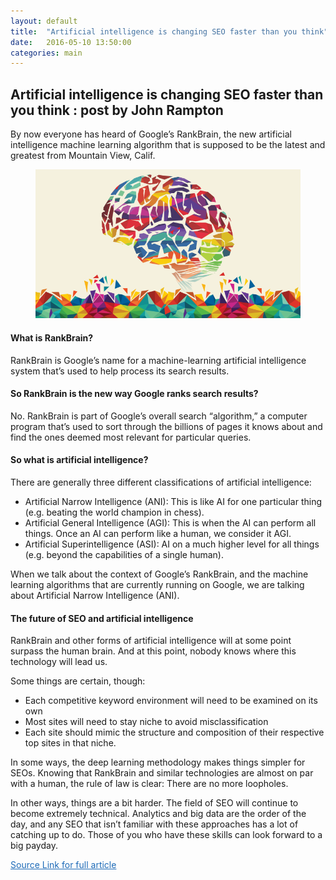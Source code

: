 ```yaml
---
layout: default
title:  "Artificial intelligence is changing SEO faster than you think"
date:   2016-05-10 13:50:00
categories: main
---
```


<h2><span>Artificial intelligence is changing SEO faster than you think : post by John Rampton</span></h2>

By now everyone has heard of Google’s RankBrain, the new artificial intelligence machine learning algorithm that is supposed to be the latest and greatest from Mountain View, Calif.

<figure><img src="/images/rank.png" title="RankBrain"></figure>

<h4><span>What is RankBrain?</span></h4>

RankBrain is Google’s name for a machine-learning artificial intelligence system that’s used to help process its search results.


<h4><span>So RankBrain is the new way Google ranks search results?</span></h4>

No. RankBrain is part of Google’s overall search “algorithm,” a computer program that’s used to sort through the billions of pages it knows about and find the ones deemed most relevant for particular queries.

<h4><span>So what is artificial intelligence?</span></h4>

There are generally three different classifications of artificial intelligence:

<ul>
	<li>Artificial Narrow Intelligence (ANI): This is like AI for one particular thing (e.g. beating the world champion in chess).</li>
	<li>Artificial General Intelligence (AGI): This is when the AI can perform all things. Once an AI can perform like a human, we consider it AGI.</li>
	<li>Artificial Superintelligence (ASI): AI on a much higher level for all things (e.g. beyond the capabilities of a single human).</li>
</ul>

When we talk about the context of Google’s RankBrain, and the machine learning algorithms that are currently running on Google, we are talking about Artificial Narrow Intelligence (ANI).

<h4><span>The future of SEO and artificial intelligence</span></h4>

RankBrain and other forms of artificial intelligence will at some point surpass the human brain. And at this point, nobody knows where this technology will lead us.

Some things are certain, though:

<ul>
	<li>Each competitive keyword environment will need to be examined on its own</li>
	<li>Most sites will need to stay niche to avoid misclassification</li>
	<li>Each site should mimic the structure and composition of their respective top sites in that niche.</li>
</ul>

In some ways, the deep learning methodology makes things simpler for SEOs. Knowing that RankBrain and similar technologies are almost on par with a human, the rule of law is clear: There are no more loopholes.

In other ways, things are a bit harder. The field of SEO will continue to become extremely technical. Analytics and big data are the order of the day, and any SEO that isn’t familiar with these approaches has a lot of catching up to do. Those of you who have these skills can look forward to a big payday.

<a style="font-size:14px; color: #1e6bb8;" href="https://techcrunch.com/2016/06/04/artificial-intelligence-is-changing-seo-faster-than-you-think/" target="_blank">Source Link for full article</a>